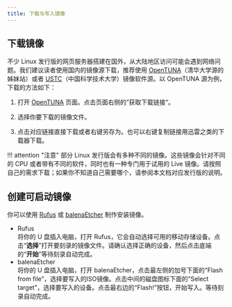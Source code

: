 ```yaml
---
title: 下载与写入镜像
---
```


## 下载镜像

不少 Linux 发行版的网页服务器搭建在国外，从大陆地区访问可能会遇到网络问题。我们建议读者使用国内的镜像源下载，推荐使用 [OpenTUNA](https://opentuna.cn/)（清华大学源的姊妹站）或者 [USTC](https://mirrors.ustc.edu.cn/)（中国科学技术大学）镜像软件源。以 OpenTUNA 源为例，下载的方法如下：

1. 打开 [OpenTUNA](https://opentuna.cn/) 页面。点击页面右侧的”获取下载链接“。

2. 选择你要下载的镜像文件。

3. 点击对应链接直接下载或者右键另存为。也可以右键复制链接用迅雷之类的下载器下载。

!!! attention "注意"
    部分 Linux 发行版会有多种不同的镜像。这些镜像会针对不同的 CPU 或者带有不同的软件，同时也有一种专门用于试用的 Live 镜像。请按照自己的需求下载；如果你不知道自己需要哪个，请参阅本文档对应发行版的说明。

## 创建可启动镜像

你可以使用 [Rufus](https://rufus.ie/zh/) 或 [balenaEtcher](https://www.balena.io/etcher/) 制作安装镜像。

- Rufus  
  将你的 U 盘插入电脑，打开 Rufus，它会自动选择可用的移动存储设备。点击“**选择**”打开要刻录的镜像文件。请确认选择正确的设备，然后点击底端的“**开始**”等待刻录自动完成。
- balenaEtcher  
  将你的 U 盘插入电脑，打开 balenaEtcher，点击最左侧的加号下面的“Flash from file”，选择要写入的ISO镜像。点击中间的磁盘图标下面的“Select target”，选择要写入的设备。点击最右边的“Flash!”按钮，开始写入。等待刻录自动完成。
